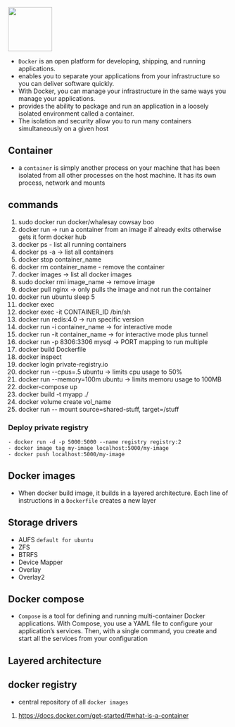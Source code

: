 <img src="https://miro.medium.com/max/2404/1*JUOITpaBdlrMP9D__-K5Fw.png" height="100"></img>
- `Docker` is an open platform for developing, shipping, and running applications. 
- enables you to separate your applications from your infrastructure so you can deliver software quickly. 
- With Docker, you can manage your infrastructure in the same ways you manage your applications.
- provides the ability to package and run an application in a loosely isolated environment called a container. 
- The isolation and security allow you to run many containers simultaneously on a given host
  
## Container
- a `container` is simply another process on your machine that has been isolated from all other processes on the host machine. It has its own process, network and mounts


## commands

1. sudo docker run docker/whalesay cowsay boo
2. docker run -> run a container from an image if already exits otherwise gets it form docker hub
3. docker ps - list all running containers
4. docker ps -a -> list all containers
5. docker stop container_name
6. docker rm container_name  - remove the container
7. docker images -> list all docker images
8. sudo docker rmi image_name -> remove image
9. docker pull nginx -> only pulls the image and not run the container
10. docker run ubuntu sleep 5
11. docker exec
12. docker exec -it CONTAINER_ID /bin/sh
13. docker run redis:4.0  -> run specific version
14. docker run -i container_name -> for interactive mode
13. docker run -it container_name -> for interactive mode plus tunnel
14. docker run -p 8306:3306 mysql -> PORT mapping to run multiple
15. docker build Dockerfile
16. docker inspect
17. docker login private-registry.io   
18. docker run --cpus=.5 ubuntu -> limits cpu usage to 50%
19. docker run --memory=100m ubuntu -> limits memoru usage to 100MB
20. docker-compose up
21. docker build -t myapp ./
22. docker volume create vol_name
23. docker run -- mount source=shared-stuff, target=/stuff 

### Deploy private registry
```
- docker run -d -p 5000:5000 --name registry registry:2
- docker image tag my-image localhost:5000/my-image
- docker push localhost:5000/my-image
```


## Docker images
- When docker build image, it builds in a layered architecture. Each line of instructions in a `Dockerfile` creates a new layer

## Storage drivers
- AUFS `default for ubuntu`
- ZFS
- BTRFS
- Device Mapper
- Overlay
- Overlay2

## Docker compose
- `Compose` is a tool for defining and running multi-container Docker applications. With Compose, you use a YAML file to configure your application’s services. Then, with a single command, you create and start all the services from your configuration
## Layered architecture
## docker registry
 - central repository of all `docker images`




1. https://docs.docker.com/get-started/#what-is-a-container
